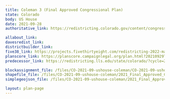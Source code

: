 ```yaml
---
title: Coleman 3 (Final Approved Congressional Plan)
state: Colorado
body: US House
date: 2021-09-28
authoritative_link: https://redistricting.colorado.gov/content/congressional-final-approved

allabout_link: 
davesredist_link: 
districtbuilder_link: 
five38_link: https://projects.fivethirtyeight.com/redistricting-2022-maps/colorado/final_plan/
planscore_link: https://planscore.campaignlegal.org/plan.html?20210929T191852.242082308Z
predecessor_link: https://redistricting.lls.edu/state/colorado/?cycle=2010&level=Congress&startdate=2011-12-05

blockassignment_file: /files/CO-2021-09-ushouse-coleman/CO-2021-09-ushouse-coleman-block-assignment.zip
shapefile_file: /files/CO-2021-09-ushouse-coleman/2021_Final_Approved_Congressional_Plan.zip
simplegeojson_file: /files/CO-2021-09-ushouse-coleman/2021_Final_Approved_Congressional_Plan.geojson

layout: plan-page
---
```


